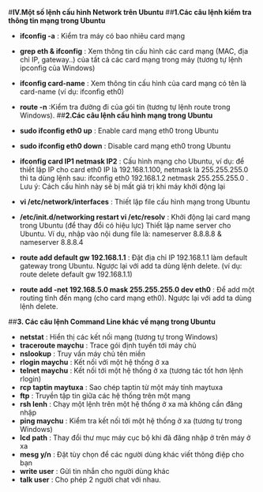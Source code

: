 #**IV.Một số lệnh cấu hình Network trên Ubuntu**
##**1.Các câu lệnh kiểm tra thông tin mạng trong Ubuntu**

- **ifconfig -a** : Kiểm tra máy có bao nhiêu card mạng
- **grep eth & ifconfig** : Xem thông tin cấu hình các card mạng (MAC, địa chỉ IP, gateway..)  của tất cả các card mạng trong máy (tương tự lệnh ipconfig của Windows)
- **ifconfig card-name** : Xem thông tin cấu hình của card mạng có tên là card-name (ví dụ: ifconfìg eth0)
  
- **route -n** :Kiểm tra đường đi của gói tin (tương tự lệnh route trong Windows).
##**2.Các câu lệnh cấu hình mạng trong Ubuntu**

- **sudo ifconfig eth0 up** : Enable card mạng eth0 trong Ubuntu
- **sudo ifconfig eth0 down** : Disable card mạng eth0 trong Ubuntu
- **ifconfig card IP1 netmask IP2** : Cấu hình mạng cho Ubuntu, ví dụ: để thiết lập IP cho card eth0 IP là 192.168.1.100, netmask là                                        255.255.255.0 thì ta dùng lệnh sau: ifconfig eth0 192.168.1.2 netmask 255.255.255.0  .
                                   Lưu ý: Cách cấu hình này sẽ bị mất giá trị khi máy khởi động lại
- **vi /etc/network/interfaces** : Thiết lập file cấu hình mạng trong Ubuntu
- **/etc/init.d/networking restart vi /etc/resolv** : Khởi động lại card mạng trong Ubuntu (để thay đổi có hiệu lực)
 	                                  Thiết lập name server cho Ubuntu. Ví dụ, nhập vào nội dung file là:
                                    nameserver 8.8.8.8
                                 &  nameserver 8.8.8.4
- **route add default gw 192.168.1.1** : Đặt địa chỉ IP 192.168.1.1 làm default gateway trong Ubuntu. Ngược lại với add ta dùng lệnh                                          delete. (ví dụ: route delete default gw 192.168.1.1)
- **route add -net 192.168.5.0 mask 255.255.255.0 dev eth0** : Để add một routing tĩnh đến mạng (cho card mạng eth0). Ngược lại với                                                                 add ta dùng lệnh delete.
            	
##**3. Các câu lệnh Command Line khác về mạng trong Ubuntu**

- **netstat** : Hiển thị các kết nối mạng (tương tự trong Windows)
- **traceroute maychu** : Trace gói định tuyến tới máy chủ
- **nslookup** : Truy vấn máy chủ tên miền
- **rlogin maychu** : Kết nối với một hệ thống ở xa
- **telnet maychu** : Kết nối tới một hệ thống ở xa (tương tác tốt hơn lệnh rlogin)
- **rcp taptin maytuxa** : Sao chép taptin từ một máy tính maytuxa
- **ftp** : Truyền tập tin giữa các hệ thống trên một mạng
- **rsh lenh** : Chạy một lệnh trên một hệ thống ở xa mà không cần đăng nhập
- **ping maychu**	: Kiểm tra kết nối tới một hệ thống ở xa (tương tự trong Windows)
- **lcd path** : Thay đổi thư mục máy cục bộ khi đã đăng nhập ở trên máy ở xa
- **mesg y/n** : Đặt tùy chọn để các người dùng khác viết thông điệp cho bạn
- **write user** : Gửi tin nhắn cho người dùng khác
- **talk user** : Cho phép 2 người chat với nhau.
